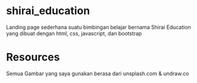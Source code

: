 # shirai_education
Landing page sederhana suatu bimbingan belajar bernama Shirai Education yang dibuat dengan html, css, javascript, dan bootstrap

# Resources
Semua Gambar yang saya gunakan berasa dari unsplash.com & undraw.co
